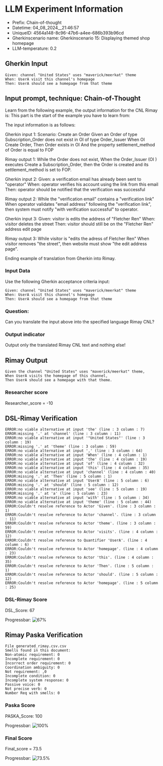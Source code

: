 

# LLM Experiment Information
* Prefix:   Chain-of-thought
* Datetime: 04_08_2024__21:46:57
* UniqueID: 4564a148-8c96-47b6-a4ee-686b393b96cd
* Gherkinscenario name: Gherkinscenario 15: Displaying themed shop homepage
* LLM-temperature: 0.2

        

## Gherkin Input
```
Given: channel "United States" uses "maverick/meerkat" theme
When: UserA visit this channel's homepage
Then: UserA should see a homepage from that theme
```
    



## Input prompt, technique: Chain-of-Thought


Learn from the following example, the output information for the CNL Rimay is: 
This part is the start of the example you have to learn from:

The input information is as follows: 

Gherkin input 1:
Scenario: Create an Order
Given an Order of type Subscription_Order does not exist in OI of type Order_Issuer 
When OI Create Order, 
Then Order exists in OI 
And the property settlement_method of Order is equal to FOP


Rimay output 1:
While the Order does not exist, 
When the Order_Issuer (OI ) executes Create a Subscription_Order, 
then the Order is created and its settlement_method is set to FOP.


Gherkin input 2:
Given: a verification email has already been sent to "operator"
When: operator verifies his account using the link from this email
Then: operator should be notified that the verification was successful

Rimay output 2:
While the "verification email" contains a "verification link" 
When operator validates "email address" following the "verification link", 
then system must notify "with verification successful" to operator.  
 

Gherkin input 3: 
Given: visitor is edits the address of "Fletcher Ren"
When: visitor deletes the street
Then: visitor should still be on the "Fletcher Ren" address edit page


Rimay output 3:
While visitor is "edits the adress of Fletcher Ren" 
When visitor removes "the street", 
then website must show "the edit address page".


Ending example of translation from Gherkin into Rimay.


        

### Input Data
Use the following Gherkin acceptance criteria input: 
```
Given: channel "United States" uses "maverick/meerkat" theme
When: UserA visit this channel's homepage
Then: UserA should see a homepage from that theme
```

### Question:
Can you translate the input above into the specified language Rimay CNL?

### Output indicator
Output only the translated Rimay CNL text and nothing else!


## Rimay Output
```
Given the channel "United States" uses "maverick/meerkat" theme,
When UserA visits the homepage of this channel,
Then UserA should see a homepage with that theme.
``` 
            

### Researcher score
Researcher_score = -10




## DSL-Rimay Verification
```
ERROR:no viable alternative at input 'the' (line : 3 column : 7)
ERROR:missing '.' at 'channel' (line : 3 column : 11)
ERROR:no viable alternative at input '"United States"' (line : 3 column : 19)
ERROR:missing '.' at 'theme' (line : 3 column : 59)
ERROR:no viable alternative at input ',' (line : 3 column : 64)
ERROR:no viable alternative at input 'When' (line : 4 column : 1)
ERROR:no viable alternative at input 'the' (line : 4 column : 19)
ERROR:no viable alternative at input 'of' (line : 4 column : 32)
ERROR:no viable alternative at input 'this' (line : 4 column : 35)
ERROR:no viable alternative at input 'channel' (line : 4 column : 40)
ERROR:missing '.' at 'Then' (line : 5 column : 1)
ERROR:no viable alternative at input 'UserA' (line : 5 column : 6)
ERROR:missing '.' at 'should' (line : 5 column : 12)
ERROR:no viable alternative at input 'see' (line : 5 column : 19)
ERROR:missing '.' at 'a' (line : 5 column : 23)
ERROR:no viable alternative at input 'with' (line : 5 column : 34)
ERROR:no viable alternative at input 'theme' (line : 5 column : 44)
ERROR:Couldn't resolve reference to Actor 'Given'. (line : 3 column : 1)
ERROR:Couldn't resolve reference to Actor 'channel'. (line : 3 column : 11)
ERROR:Couldn't resolve reference to Actor 'theme'. (line : 3 column : 59)
ERROR:Couldn't resolve reference to Actor 'visits'. (line : 4 column : 12)
ERROR:Couldn't resolve reference to Quantifier 'UserA'. (line : 4 column : 6)
ERROR:Couldn't resolve reference to Actor 'homepage'. (line : 4 column : 23)
ERROR:Couldn't resolve reference to Actor 'this'. (line : 4 column : 35)
ERROR:Couldn't resolve reference to Actor 'Then'. (line : 5 column : 1)
ERROR:Couldn't resolve reference to Actor 'should'. (line : 5 column : 12)
ERROR:Couldn't resolve reference to Actor 'homepage'. (line : 5 column : 25)

```
### DSL-Rimay Score
DSL_Score: 67

Progressbar: ![67%](https://progress-bar.dev/67)

            


## Rimay Paska Verification
```
File generated_rimay.csv.csv
Smells found in this document: 
Non-atomic requirement: 0
Incomplete requirement: 0
Incorrect order requirement: 0
Coordination ambiguity: 0
Not requirement: ,0
Incomplete condition: 0
Incomplete system response: 0
Passive voice: 0
Not precise verb: 0
Number Req with smells: 0

```
### Paska Score
PASKA_Score: 100

Progressbar: ![100%](https://progress-bar.dev/100)

            

### Final Score
Final_score = 73.5

Progressbar: ![73.5%](https://progress-bar.dev/73.5)

